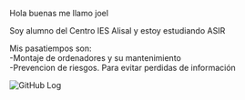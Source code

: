 Hola buenas me  llamo joel

Soy alumno del Centro IES Alisal y estoy estudiando ASIR

Mis pasatiempos son:
<br>
-Montaje de ordenadores y su mantenimiento 
<br>
-Prevencion de riesgos. Para evitar perdidas de información 

![GitHub Log](https://play-lh.googleusercontent.com/Q8klPWjtLQrBeeP2oDAtA0H0CrYZBpK8ckF3HnqDMT2L6GGdsUCjYc75mfRkoQyhrwfS)

